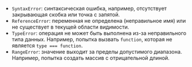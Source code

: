 - `SyntaxError`: синтаксическая ошибка, например, отсутствует закрывающая скобка или точка с запятой.
- `ReferenceError`: переменная не определена (неправильное имя) или не существует в текущей области видимости.
- `TypeError`: операция не может быть выполнена из-за неправильного типа данных. 
  Например, попытка вызвать `function`, которая не является `type === function`.
- `RangeError`: значение выходит за пределы допустимого диапазона. Например, попытка создать массив с отрицательной длиной.

